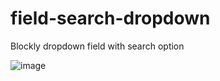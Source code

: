 # field-search-dropdown
Blockly dropdown field with search option

![image](https://user-images.githubusercontent.com/8227977/226146125-0dc5a702-778c-449a-a61c-74e3281269bb.png)
